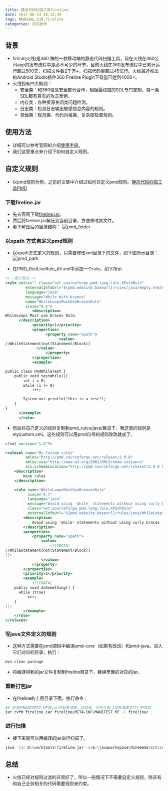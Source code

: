 ```yaml
---
title: 静态代码扫描工具fireline
date: 2017-06-13 16:12:39
tags: 静态扫描,火线,fireline
categories: 测试技术
---
```


## 背景
- firline(火线)是360 搞的一款移动端的静态代码扫描工具，现在火线在360公司app的发布流程中是必不可少的环节，目前火线在360发布流程中已累计运行超过500天，扫描文件数2千万+，扫描代码量超过45亿行。火线最近推出的Android Studio插件360 Fireline Plugin下载量已达到4000+。
- 火线拥有四大规则：
  - 安全类：和360信息安全部分合作，根据最权威的SDL专门定制，每一条SDL都有真实的攻击案例。
  - 内存类：各种资源关闭类问题检测。
  - 日志类：检测日志输出敏感信息内容的规则。
  - 基础类：规范类、代码风格类、复杂度检查规则。

## 使用方法
- 详细可以参考官网的介绍[使用手册](http://magic.360.cn/user.html)。
- 我们这里重点来介绍下如何自定义规则。

## 自定义规则
- 以pmd规则为例，之前的文章中介绍过如何自定义pmd规则。[静态代码扫描工具PMD](https://liwei721.github.io/2017/06/01/静态分析工具PMD学习/)

### 下载fireline.jar
- 先去官网下载[fireline.jar](http://magic.360.cn/fireline.jar)。
- 然后将fireline.jar解压到当前目录，方便修改其文件。
- 看下解压后的目录结构：
![pmd_folder](/upload/image/zlw/pmd_folder.png)

### 以xpath 方式自定义pmd规则
- 以xpath方式定义的规则，只需要修改xml目录下的文件，如下图所示目录：
![pmd_path](/upload/image/zlw/pmd_path.png)

- 在PMD_RedLineRule_All.xml中添加一个rule，如下所示

``` xml
<!--用于测试-->
<rule xmlns="" class="net.sourceforge.pmd.lang.rule.XPathRule"
         externalInfoUrl="${pmd.website.baseurl}/rules/java/empty.html#EmptyFinallyBlock"
         language="java"
         message="While With brance"
         name="WhileLoopsMustUseBracesRule"
         since="0.4">
		    <description>
WhileLoops Must use braces Rule.
      </description>
		    <priority>1</priority>
		    <properties>
			      <property name="xpath">
				        <value>
//WhileStatement[not(Statement/Block)]
              </value>
			      </property>
		    </properties>
		    <example>

public class PmdWhileTest {
    public void testWhile(){
        int i = 0;
        while (i != 0)
            i++;

        System.out.println("this is a test");
    }
}
      </example>
	  </rule>
```
- 然后将自己定义的规则复制到pmd_rules/java/目录下，我这里的规则是mycustom.xml。这些规则可以用pmd自带的规则改改就成了。

``` xml
<?xml version="1.0"?>

<ruleset name="My Custom rules"
         xmlns="http://pmd.sourceforge.net/ruleset/2.0.0"
         xmlns:xsi="http://www.w3.org/2001/XMLSchema-instance"
         xsi:schemaLocation="http://pmd.sourceforge.net/ruleset/2.0.0 http://pmd.sourceforge.net/ruleset_2_0_0.xsd">
    <description>
        mine rules
    </description>

    <rule name="WhileLoopsMustUseBrancesRule"
          since="5.7"
          language="java"
          message="Avoid using 'while' statements without using curly braces"
          class="net.sourceforge.pmd.lang.rule.XPathRule"
          externalInfoUrl="${pmd.website.baseurl}/rules/java/WhileLoopsMustUseBracesRule.html">
        <description>
            Avoid using 'while' statements without using curly braces
        </description>
        <properties>
            <property name="xpath">
                <value>
                    <![CDATA[
//WhileStatement[not(Statement/Block)]
]]>
                </value>
            </property>
        </properties>
        <priority>1</priority>
        <example>
            <![CDATA[
    public void doSomething() {
      while (true)
          x++;
    }
]]>
        </example>
    </rule>
</ruleset>
```

### 写java文件定义的规则
- 这种方式需要在pmd源码中编译pmd-core（如果有改动）和pmd-java。进入它们对应的目录，执行：

``` bash
mvn clean package
```
- 将编译得到的jar文件复制到fireline目录下，替换里面的对应的jar。

### 重新打包jar
- 在fireline的上层目录下面，执行命令：

``` bash
## 这里的MANIFEST.MF是jar的配置清单，必须有，否则会报【没有清单文件】的错误
jar cvfm fireline.jar fireline/META-INF/MANIFEST.MF -C fireline/ .  
```
### 进行扫描
- 接下来就可以用编译的jar进行扫描了。

``` bash
java -jar D:\worktools\fireline.jar -s=E:\javaworkspace\MineDemo\src\com\liwei\pmd\PmdWhileTest.java -r=F:\360FireReport
```

## 总结
- 火线已经对规则过滤的非常好了，所以一般情况下不需要自定义规则，除非有和自己业务相关的代码需要规则来约束。
